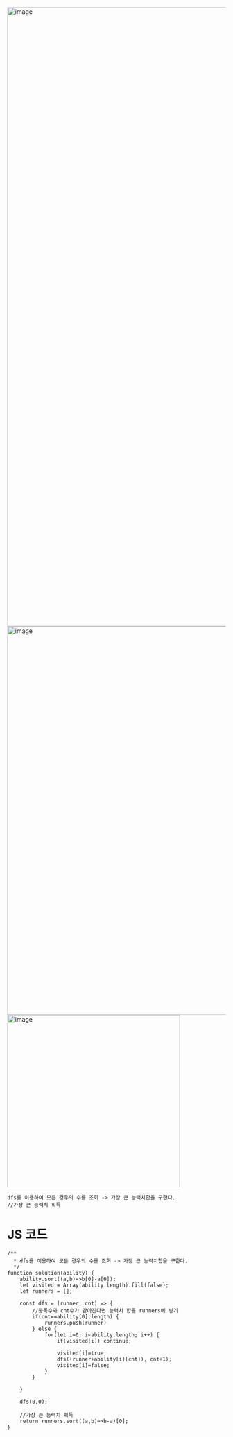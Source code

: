 <img width="1429" alt="image" src="https://github.com/boboram/TIL/assets/14108487/d152fde7-155a-47fe-8354-b91202d17e24">
<img width="897" alt="image" src="https://github.com/boboram/TIL/assets/14108487/72951efb-f89a-478c-b39c-bd97d671f3a0">
<img width="398" alt="image" src="https://github.com/boboram/TIL/assets/14108487/a1deb1c2-aade-43c7-a29a-2f3eb4bb07bc">


```
dfs를 이용하여 모든 경우의 수를 조회 -> 가장 큰 능력치합을 구한다.
//가장 큰 능력치 획득
```

# JS 코드
```
/**
  * dfs를 이용하여 모든 경우의 수를 조회 -> 가장 큰 능력치합을 구한다.
  */
function solution(ability) {
    ability.sort((a,b)=>b[0]-a[0]);
    let visited = Array(ability.length).fill(false);
    let runners = [];
    
    const dfs = (runner, cnt) => {
        //종목수와 cnt수가 같아진다면 능력치 합을 runners에 넣기 
        if(cnt==ability[0].length) {
            runners.push(runner)
        } else {
            for(let i=0; i<ability.length; i++) {
                if(visited[i]) continue;
                
                visited[i]=true;
                dfs((runner+ability[i][cnt]), cnt+1);
                visited[i]=false;
            }
        }
        
    }
    
    dfs(0,0);
    
    //가장 큰 능력치 획득 
    return runners.sort((a,b)=>b-a)[0];
}
```
